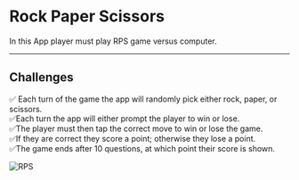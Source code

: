 # Rock Paper Scissors

In this App player must play RPS game versus computer.

---

## Challenges

✅ Each turn of the game the app will randomly pick either rock, paper, or scissors.  
✅Each turn the app will either prompt the player to win or lose.  
✅The player must then tap the correct move to win or lose the game.  
✅If they are correct they score a point; otherwise they lose a point.  
✅The game ends after 10 questions, at which point their score is shown.

![RPS](https://media.giphy.com/media/dt610Pd1g3I1YNlVe6/giphy.gif)
